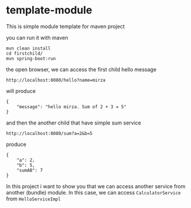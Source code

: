 # template-module

This is simple module template for maven project

you can run it with maven

	mvn clean install
	cd firstchild/
	mvn spring-boot:run

the open browser, we can access the first child hello message

	http://localhost:8080/hello?name=mirza

will produce

	{
		"message": "hello mirza. Sum of 2 + 3 = 5"
	}

and then the another child that have simple sum service

	http://localhost:8080/sum?a=2&b=5

produce

	{
		"a": 2,
		"b": 5,
		"sumAB": 7
	}

In this project i want to show you that we can access another service from another (bundle) module. 
In this case, we can access `CalculatorService` from `HelloServiceImpl`